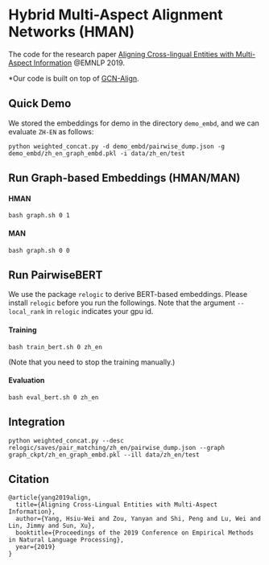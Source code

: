 # Hybrid Multi-Aspect Alignment Networks (HMAN)


The code for the research paper [Aligning Cross-lingual Entities with Multi-Aspect Information](https://cs.uwaterloo.ca/~jimmylin/publications/YangHW_etal_EMNLP2019.pdf) @EMNLP 2019. 

*Our code is built on top of [GCN-Align](https://github.com/1049451037/GCN-Align).

## Quick Demo
We stored the embeddings for demo in the directory `demo_embd`, and we can evaluate `ZH-EN` as follows:
```
python weighted_concat.py -d demo_embd/pairwise_dump.json -g demo_embd/zh_en_graph_embd.pkl -i data/zh_en/test
```


## Run Graph-based Embeddings (HMAN/MAN)

#### HMAN
```
bash graph.sh 0 1
```
#### MAN
```
bash graph.sh 0 0
```

## Run PairwiseBERT
We use the package `relogic` to derive BERT-based embeddings.
Please install `relogic` before you run the followings.
Note that the argument `--local_rank` in `relogic` indicates your gpu id.
#### Training
```
bash train_bert.sh 0 zh_en
```
(Note that you need to stop the training manually.)

#### Evaluation
```
bash eval_bert.sh 0 zh_en
```

## Integration
```
python weighted_concat.py --desc relogic/saves/pair_matching/zh_en/pairwise_dump.json --graph graph_ckpt/zh_en_graph_embd.pkl --ill data/zh_en/test
```


## Citation
```
@article{yang2019align,
  title={Aligning Cross-Lingual Entities with Multi-Aspect Information},
  author={Yang, Hsiu-Wei and Zou, Yanyan and Shi, Peng and Lu, Wei and Lin, Jimmy and Sun, Xu},
  booktitle={Proceedings of the 2019 Conference on Empirical Methods in Natural Language Processing},
  year={2019}
}
```

